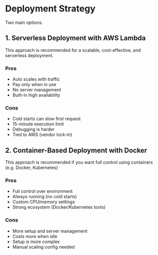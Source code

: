 # Deployment Strategy

Two main options:

## 1. **Serverless Deployment with AWS Lambda**

This approach is recommended for a scalable, cost-effective, and serverless deployment.

### Pros

- Auto scales with traffic
- Pay only when in use
- No server management
- Built-in high availability

### Cons

- Cold starts can slow first request
- 15-minute execution limit
- Debugging is harder
- Tied to AWS (vendor lock-in)

## 2. **Container-Based Deployment with Docker**

This approach is recommended if you want full control using containers (e.g. Docker, Kubernetes)

### Pros

- Full control over environment
- Always running (no cold starts)
- Custom CPU/memory settings
- Strong ecosystem (Docker/Kubernetes tools)

### Cons

- More setup and server management
- Costs more when idle
- Setup is more complex
- Manual scaling config needed
